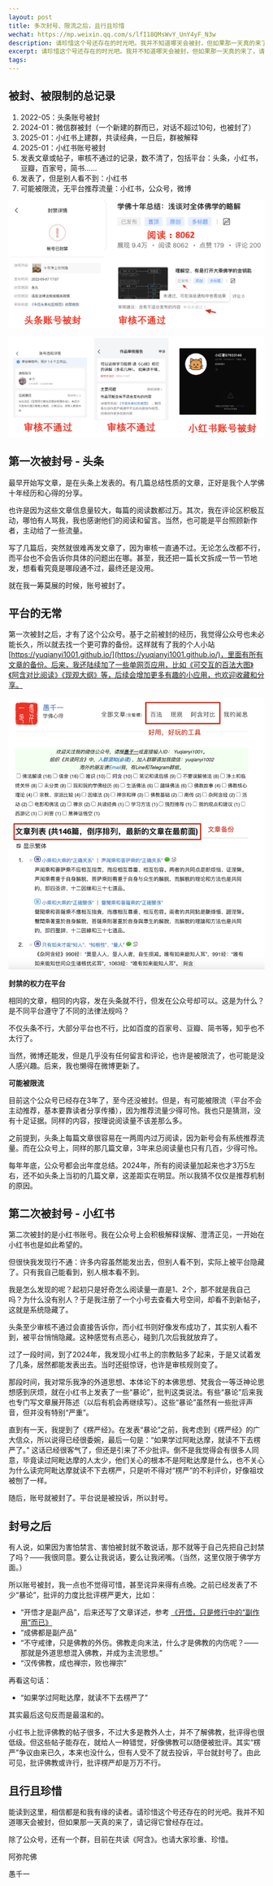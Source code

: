 ```yaml
---
layout: post
title: 多次封号、限流之后，且行且珍惜
wechat: https://mp.weixin.qq.com/s/lfI18QMsWvY_UnY4yF_N3w
description: 请珍惜这个号还存在的时光吧。我并不知道哪天会被封，但如果那一天真的来了，请记得它曾经存在过。
excerpt: 请珍惜这个号还存在的时光吧。我并不知道哪天会被封，但如果那一天真的来了，请记得它曾经存在过。
tags:
---
```


## 被封、被限制的总记录

1. 2022-05：头条账号被封  
2. 2024-01：微信群被封（一个新建的群而已，对话不超过10句，也被封了）  
3. 2025-01：小红书上建群，共读经典，一日后，群被解释
4. 2025-01：小红书账号被封  
5. 发表文章或帖子，审核不通过的记录，数不清了，包括平台：头条，小红书，豆瓣，百家号，简书……  
6. 发表了，但是别人看不到：小红书  
7. 可能被限流，无平台推荐流量：小红书，公众号，微博  

![](../images/2025-02-12-16-28-33.png)

![](../images/2025-02-12-16-28-56.png)

## 第一次被封号 - 头条

最早开始写文章，是在头条上发表的。有几篇总结性质的文章，正好是我个人学佛十年经历和心得的分享。

也许是因为这些文章信息量较大，每篇的阅读数都过万。其次，我在评论区积极互动，哪怕有人骂我，我也感谢他们的阅读和留言。当然，也可能是平台照顾新作者，主动给了一些流量。

写了几篇后，突然就很难再发文章了，因为审核一直通不过。无论怎么改都不行，而平台也不会告诉你具体的问题出在哪。甚至，我还把一篇长文拆成一节一节地发，想看看究竟是哪段通不过，最终还是没用。

就在我一筹莫展的时候，账号被封了。

## 平台的无常

第一次被封之后，才有了这个公众号。基于之前被封的经历，我觉得公众号也未必能长久，所以就去找一个更可靠的备份。这样就有了我的个人小站 [https://yuqianyi1001.github.io/](https://yuqianyi1001.github.io/)，里面有所有文章的备份。后来，我还陆续加了一些单网页应用，比如《可交互的百法大图》《阿含对比阅读》《现观大纲》等，后续会增加更多有趣的小应用，也欢迎收藏和分享。

![](../images/2025-02-12-16-33-34.png)

**封禁的权力在平台**

相同的文章，相同的内容，发在头条就不行，但发在公众号却可以。这是为什么？是不同平台遵守了不同的法律法规吗？

不仅头条不行，大部分平台也不行，比如百度的百家号、豆瓣、简书等，知乎也不太行了。

当然，微博还能发，但是几乎没有任何留言和评论，也许是被限流了，也可能是没人感兴趣。后来，我也懒得在微博更新了。

**可能被限流**

目前这个公众号已经存在3年了，至今还没被封。但是，有可能被限流（平台不会主动推荐，基本要靠读者分享传播），因为推荐流量少得可怜。我也只是猜测，没有十足证据。同样的内容，按理说阅读量不该差那么多。

之前提到，头条上每篇文章很容易在一两周内过万阅读，因为新号会有系统推荐流量。而在公众号上，同样的那几篇文章，3年来总阅读量也只有几百，少得可怜。

每年年底，公众号都会出年度总结。2024年，所有的阅读量加起来也才3万5左右，还不如头条上当初的几篇文章，这差距实在明显。所以我猜不仅仅是推荐机制的原因。

## 第二次被封号 - 小红书

第二次被封的是小红书账号。我在公众号上会积极解释误解、澄清正见，一开始在小红书也是如此希望的。

但很快我发现行不通：许多内容虽然能发出去，但别人看不到，实际上被平台隐藏了。只有我自己能看到，别人根本看不到。

我是怎么发现的呢？起初只是好奇怎么阅读量一直是1、2个，那不就是我自己吗？为什么没有别人？于是我注册了一个小号去查看大号空间，却看不到新帖子，这就是系统隐藏了。

头条至少审核不通过会直接告诉你，而小红书则好像发布成功了，其实别人看不到，被平台悄悄隐藏。这种感觉有点恶心，碰到几次后我就放弃了。

过了一段时间，到了2024年，我发现小红书上的宗教贴多了起来，于是又试着发了几条，居然都能发表出去。当时还挺惊讶，也许是审核规则变了。

那段时间，我对常乐我净的外道思想、本体论下的本佛思想、梵我合一等泛神论思想感到厌烦，就在小红书上发表了一些“暴论”，批判这类说法。有些“暴论”后来我也专门写文章展开陈述（以后有机会再继续写）。这些“暴论”虽然有一些批评声音，但并没有特别“严重”。

直到有一天，我提到了《楞严经》。在发表“暴论”之前，我考虑到《楞严经》的广大信众，所以说得已经很委婉，最后一句是：“如果学过阿毗达摩，就读不下去楞严了。” 这话已经很客气了，但还是引来了不少批评。倒不是我觉得会有很多人同意，毕竟读过阿毗达摩的人太少，他们关心的根本不是阿毗达摩是什么，也不关心为什么读完阿毗达摩就读不下去楞严，只是听不得对“楞严”的不利评价，好像祖坟被刨了一样。

随后，账号就被封了。平台说是被投诉，所以封号。

## 封号之后

有人说，如果因为害怕禁言、害怕被封就不敢说话，那不就等于自己先把自己封禁了吗？——我很同意。要么让我说话，要么让我闭嘴。（当然，这里仅限于佛学方面。）

所以账号被封，我一点也不觉得可惜，甚至诧异来得有点晚。之前已经发表了不少“暴论”，批评的力度比批评楞严更大，比如：

* “开悟才是副产品”，后来还写了文章详述，参考 [《开悟，只是修行中的“副作用”而已》](https://mp.weixin.qq.com/s/8vutlnqb1W0HRc86JZMlIA)  
* “成佛都是副产品”  
* “不守戒律，只是佛教的外伤。佛教走向末法，什么才是佛教的内伤呢？—— 那就是外道思想混入佛教，并成为主流思想。”  
* “汉传佛教，成也禅宗，败也禅宗”  

再看这句话：

* “如果学过阿毗达摩，就读不下去楞严了”

其实最后这句反而是最温和的。

小红书上批评佛教的帖子很多，不过大多是教外人士，并不了解佛教，批评得也很低级。但这些帖子能存在，就给人一种错觉，好像佛教可以随便被批评。其实“楞严”争议由来已久，本来也没什么，但有人受不了就去投诉，平台就封号了。由此可见，批评佛教或许行，批评楞严却是万万不行。


## 且行且珍惜

能读到这里，相信都是和我有缘的读者。请珍惜这个号还存在的时光吧。我并不知道哪天会被封，但如果那一天真的来了，请记得它曾经存在过。

除了公众号，还有一个群，目前在共读《阿含》。也请大家珍重、珍惜。

阿弥陀佛

愚千一

